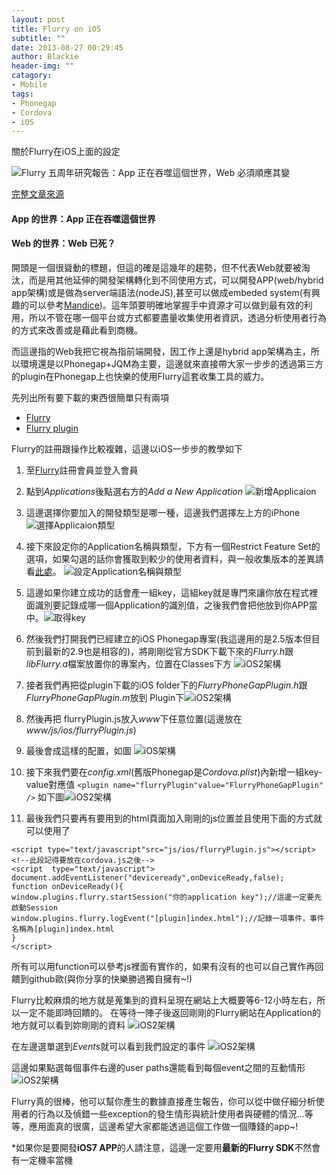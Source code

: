 ```yaml
---
layout: post
title: Flurry on iOS
subtitle: ""
date: 2013-08-27 00:29:45
author: Blackie
header-img: ""
catagory:
- Mobile
tags:
- Phonegap
- Cordova
- iOS
---
```


關於Flurry在iOS上面的設定

<!-- More -->

![Flurry 五周年研究報告：App 正在吞噬這個世界，Web 必須順應其變](http://dl.dropboxusercontent.com/u/20925528/%E6%8A%80%E8%A1%93Blog/blogs/20130827/1.PNG)

[完整文章來源](http://www.inside.com.tw/2013/04/08/flurry-five-year-report-it-s-an-app-world-the-just-web-lives-in-it)

#### App 的世界：App 正在吞噬這個世界

#### Web 的世界：Web 已死？

開頭是一個很聳動的標題，但這的確是這幾年的趨勢，但不代表Web就要被淘汰，而是用其他延伸的開發架構轉化到不同使用方式，可以開發APP(web/hybrid app架構)或是做為server端語法(nodeJS),甚至可以做成embeded system(有興趣的可以參考[Mandice](http://www.mandice.com/))。這年頭要明確地掌握手中資源才可以做到最有效的利用，所以不管在哪一個平台或方式都要盡量收集使用者資訊，透過分析使用者行為的方式來改善或是藉此看到商機。

而這邊指的Web我把它視為指前端開發，因工作上還是hybrid app架構為主，所以環境還是以Phonegap+JQM為主要，這邊就來直接帶大家一步步的透過第三方的plugin在Phonegap上也快樂的使用Flurry這套收集工具的威力。

先列出所有要下載的東西很簡單只有兩項

+ [Flurry](http://www.flurry.com/flurry-analytics.html)
+ [Flurry plugin](https://github.com/jfpsf/flurry-phonegap-plugin)

Flurry的註冊跟操作比較複雜，這邊以iOS一步步的教學如下

1. 至[Flurry](http://www.flurry.com/flurry-analytics.html)註冊會員並登入會員
2. 點到*Applications*後點選右方的*Add a New Application*
![新增Applicaion](http://dl.dropboxusercontent.com/u/20925528/%E6%8A%80%E8%A1%93Blog/blogs/20130827/2.PNG)
3. 這邊選擇你要加入的開發類型是哪一種，這邊我們選擇左上方的iPhone
![選擇Applicaion類型](http://dl.dropboxusercontent.com/u/20925528/%E6%8A%80%E8%A1%93Blog/blogs/20130827/3.PNG)
4. 接下來設定你的Application名稱與類型，下方有一個Restrict Feature Set的選項，如果勾選的話你會獲取到較少的使用者資料，與一般收集版本的差異請看[此處](http://support.flurry.com/index.php?title=Analytics/Overview/RestrictedFeatureSet)。
![設定Application名稱與類型](http://dl.dropboxusercontent.com/u/20925528/%E6%8A%80%E8%A1%93Blog/blogs/20130827/4.PNG)
5. 這邊如果你建立成功的話會產一組key，這組key就是專門來讓你放在程式裡面識別要記錄成哪一個Application的識別值，之後我們會把他放到你APP當中。![取得key](http://dl.dropboxusercontent.com/u/20925528/%E6%8A%80%E8%A1%93Blog/blogs/20130827/5.PNG)
6. 然後我們打開我們已經建立的iOS Phonegap專案(我這邊用的是2.5版本但目前到最新的2.9也是相容的)，將剛剛從官方SDK下載下來的*Flurry.h*跟*libFlurry.a*檔案放置你的專案內，位置在Classes下方
![iOS2架構](http://dl.dropboxusercontent.com/u/20925528/%E6%8A%80%E8%A1%93Blog/blogs/20130827/7.PNG)
7. 接者我們再把從plugin下載的iOS folder下的*FlurryPhoneGapPlugin.h*跟*FlurryPhoneGapPlugin.m*放到
Plugin下![iOS2架構](http://dl.dropboxusercontent.com/u/20925528/%E6%8A%80%E8%A1%93Blog/blogs/20130827/8.PNG)
8. 然後再把 flurryPlugin.js放入*www*下任意位置(這邊放在*www/js/ios/flurryPlugin.js*)
9. 最後會成這樣的配置，如圖
![iOS架構](http://dl.dropboxusercontent.com/u/20925528/%E6%8A%80%E8%A1%93Blog/blogs/20130827/6.PNG)

10. 接下來我們要在*config.xml*(舊版Phonegap是*Cordova.plist*)內新增一組key-value對應值
`<plugin name="flurryPlugin"value="FlurryPhoneGapPlugin" />`
如下圖![iOS2架構](http://dl.dropboxusercontent.com/u/20925528/%E6%8A%80%E8%A1%93Blog/blogs/20130827/9.PNG)

11. 最後我們只要再有要用到的html頁面加入剛剛的js位置並且使用下面的方式就可以使用了


>
    <script type="text/javascript"src="js/ios/flurryPlugin.js"></script><!--此段記得要放在cordova.js之後-->
    <script  type="text/javascript">
    document.addEventListener("deviceready",onDeviceReady,false);
    function onDeviceReady(){
    window.plugins.flurry.startSession("你的application key");//這邊一定要先啟動Session
    window.plugins.flurry.logEvent("[plugin]index.html");//記錄一項事件，事件名稱為[plugin]index.html
    }
    </script>

所有可以用function可以參考js裡面有實作的，如果有沒有的也可以自己實作再回饋到github歐(與你分享的快樂勝過獨自擁有~!)

Flurry比較麻煩的地方就是蒐集到的資料呈現在網站上大概要等6-12小時左右，所以一定不能即時回饋的。
在等待一陣子後返回剛剛的Flurry網站在Application的地方就可以看到妳剛剛的資料
![iOS2架構](http://dl.dropboxusercontent.com/u/20925528/%E6%8A%80%E8%A1%93Blog/blogs/20130827/10.PNG)

在左邊選單選到*Events*就可以看到我們設定的事件
![iOS2架構](http://dl.dropboxusercontent.com/u/20925528/%E6%8A%80%E8%A1%93Blog/blogs/20130827/11.PNG)

這邊如果點選每個事件右邊的user paths還能看到每個event之間的互動情形
![iOS2架構](http://dl.dropboxusercontent.com/u/20925528/%E6%8A%80%E8%A1%93Blog/blogs/20130827/12.PNG)

Flurry真的很棒，他可以幫你產生的數據直接產生報告，你可以從中做仔細分析使用者的行為以及偵錯一些exception的發生情形與統計使用者與硬體的情況...等等，應用面真的很廣，這邊希望大家都能透過這個工作做一個賺錢的app~!

\*如果你是要開發**iOS7 APP**的人請注意，這邊一定要用**最新的Flurry SDK**不然會有一定機率當機
